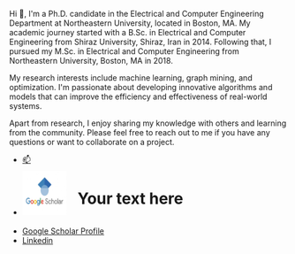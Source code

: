 Hi 👋, I'm a Ph.D. candidate in the Electrical and Computer Engineering Department at Northeastern University, located in Boston, MA. My academic journey started with a B.Sc. in Electrical and Computer Engineering from Shiraz University, Shiraz, Iran in 2014. Following that, I pursued my M.Sc. in Electrical and Computer Engineering from Northeastern University, Boston, MA in 2018.

My research interests include machine learning, graph mining, and optimization. I'm passionate about developing innovative algorithms and models that can improve the efficiency and effectiveness of real-world systems.

Apart from research, I enjoy sharing my knowledge with others and learning from the community. Please feel free to reach out to me if you have any questions or want to collaborate on a project.


- [📫](sh.kimia124@gmail.com)
- <div style="display: flex; align-items: center;">
  <img src="https://github.com/shayestehfard/shayestehfard/blob/main/google-scholar4372.jpg" alt="Logo" width="80" height="80">
  <h1 style="margin-left: 20px;">Your text here</h1>
</div>

-  [Google Scholar Profile](https://scholar.google.com/citations?user=KDDHIEIAAAAJ&hl=en)
- [Linkedin](https://www.linkedin.com/in/kimia-shayestehfard-5814a775/)




